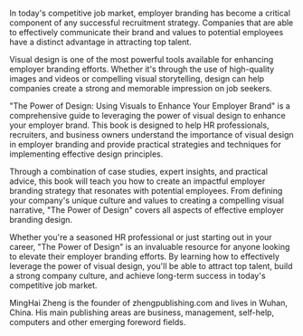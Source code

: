 
In today's competitive job market, employer branding has become a critical component of any successful recruitment strategy. Companies that are able to effectively communicate their brand and values to potential employees have a distinct advantage in attracting top talent.

Visual design is one of the most powerful tools available for enhancing employer branding efforts. Whether it's through the use of high-quality images and videos or compelling visual storytelling, design can help companies create a strong and memorable impression on job seekers.

"The Power of Design: Using Visuals to Enhance Your Employer Brand" is a comprehensive guide to leveraging the power of visual design to enhance your employer brand. This book is designed to help HR professionals, recruiters, and business owners understand the importance of visual design in employer branding and provide practical strategies and techniques for implementing effective design principles.

Through a combination of case studies, expert insights, and practical advice, this book will teach you how to create an impactful employer branding strategy that resonates with potential employees. From defining your company's unique culture and values to creating a compelling visual narrative, "The Power of Design" covers all aspects of effective employer branding design.

Whether you're a seasoned HR professional or just starting out in your career, "The Power of Design" is an invaluable resource for anyone looking to elevate their employer branding efforts. By learning how to effectively leverage the power of visual design, you'll be able to attract top talent, build a strong company culture, and achieve long-term success in today's competitive job market.

MingHai Zheng is the founder of zhengpublishing.com and lives in Wuhan, China. His main publishing areas are business, management, self-help, computers and other emerging foreword fields.
